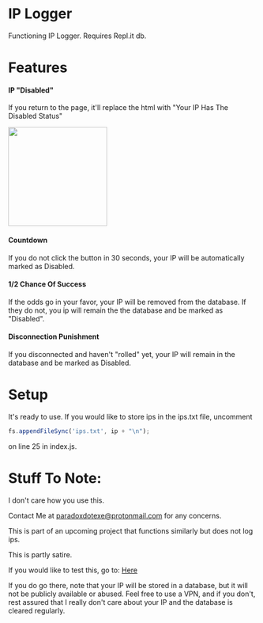 # IP Logger
Functioning IP Logger. Requires Repl.it db. 

# Features 

#### IP "Disabled"

If you return to the page, it'll replace the html with "Your IP Has The Disabled Status"

<img src="https://storage.googleapis.com/replit/images/1607992167546_5c04121255d174f0bfead5483cc627b3.png" height=200px>

#### Countdown 

If you do not click the button in 30 seconds, your IP will be automatically marked as Disabled.


#### 1/2 Chance Of Success 

If the odds go in your favor, your IP will be removed from the database. If they do not, you ip will remain the the database and be marked as "Disabled".

#### Disconnection Punishment 

If you disconnected and haven't "rolled" yet, your IP will remain in the database and be marked as Disabled.

# Setup
It's ready to use. If you would like to store ips in the ips.txt file, uncomment
```javascript
fs.appendFileSync('ips.txt', ip + "\n");
```
on line 25 in index.js.
# Stuff To Note:
I don't care how you use this.

Contact Me at paradoxdotexe@protonmail.com for any concerns.

This is part of an upcoming project that functions similarly but does not log ips.

This is partly satire.

If you would like to test this, go to: [Here](https://IPlogger.pepelaugh.repl.co)

If you do go there, note that your IP will be stored in a database, but it will not be publicly available or abused. Feel free to use a VPN, and if you don't, rest assured that I really don't care about your IP and the database is cleared regularly.

